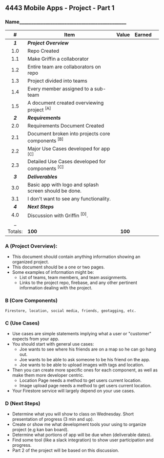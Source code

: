  ## 4443 Mobile Apps - Project - Part 1

### Name_____________________________________________

| #       | Item                                                         | Value   | Earned |       |
| :-----: | ------------------------------------------------------------ | ------: | -----: | :---: |
| ***1*** | ***Project Overview***                                       |         |        |       |
| 1.0     | Repo Created                                                 |         |        |       |
| 1.1     | Make Griffin a collaborator                                  |         |        |       |
| 1.2     | Entire team are collaborators on repo                        |         |        |       |
| 1.3     | Project divided into teams                                   |         |        |       |
| 1.4     | Every member assigned to a sub-team                          |         |        |       |
| 1.5     | A document created overviewing project <sup>[A]</sup>        |         |        |       |
| ***2*** | ***Requirements***                                           |         |        |       |
| 2.0     | Requirements Document Created                                |         |        |       |
| 2.1     | Document broken into projects core components <sup>[B]</sup> |         |        |       |
| 2.2     | Major Use Cases developed for app <sup>[C]</sup>             |         |        |       |
| 2.3     | Detailed Use Cases developed for components <sup>[C]</sup>   |         |        |       |
| ***3*** | ***Deliverables***                                           |         |        |       |
| 3.0     | Basic app with logo and splash screen should be done.        |         |        |       |
| 3.1     | I don't want to see any functionality.                       |         |        |       |
| ***4*** | ***Next Steps***                                             |         |        |       |
| 4.0     | Discussion with Griffin <sup>[D]</sup>.                      |         |        |       |
| _       |                                                              |         |        |       |
| Totals: | **100**                                                      | **100** |        |       |


### A (Project Overview):

- This document should contain anything information showing an organized project. 
- This document should be a one or two pages. 
- Some examples of information might be:
    - List of teams, team members, and team assignments.
    - Links to the project repo, firebase, and any other pertinent information dealing with the project.

### B (Core Components)
    Firestore, location, social media, friends, geotagging, etc.

### C (Use Cases)

- Use cases are simple statements implying what a user or "customer" expects from your app.
- You should start with general use cases:
    - Joe wants to see where his friends are on a map so he can go hang out.
    - Joe wants to be able to ask someone to be his friend on the app.
    - Joe wants to be able to upload images with tags and location.
- Then you can create more specific ones for each component, as well as make them more developer centric. 
    - Location Page needs a method to get users current location.
    - Image upload page needs a method to get users current location. 
- Your Firestore service will largely depend on your use cases.

### D (Next Steps)

- Determine what you will show to class on Wednesday. Short presentation of progress (3 min and up).
- Create or show me what development tools your using to organize project (e.g kan ban board).
- Determine what portions of app will be due when (deliverable dates).
- Find some tool (like a slack integration) to show user participation and progress.
- Part 2 of the project will be based on this discussion.
